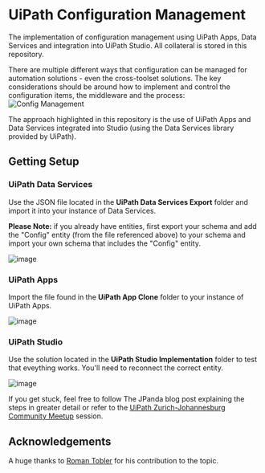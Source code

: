 # UiPath Configuration Management
The implementation of configuration management using UiPath Apps, Data Services and integration into UiPath Studio. All collateral is stored in this repository.

There are multiple different ways that configuration can be managed for automation solutions - even the cross-toolset solutions. The key considerations should be around how to implement and control the configuration items, the middleware and the process:
![Config Management](https://user-images.githubusercontent.com/26733937/172576827-068a3a79-bff9-481e-acce-f6e3be914aba.png)

The approach highlighted in this repository is the use of UiPath Apps and Data Services integrated into Studio (using the Data Services library provided by UiPath). 

## Getting Setup

### UiPath Data Services
Use the JSON file located in the **UiPath Data Services Export** folder and import it into your instance of Data Services. 

**Please Note:** if you already have entities, first export your schema and add the "Config" entity (from the file referenced above) to your schema and import your own schema that includes the "Config" entity.

![image](https://user-images.githubusercontent.com/26733937/172580369-34a0657b-c965-4bcb-a591-b77500a09bc5.png)

### UiPath Apps
Import the file found in the **UiPath App Clone** folder to your instance of UiPath Apps.

![image](https://user-images.githubusercontent.com/26733937/172580724-09507b3a-f5fd-4e2c-8124-412c0f2ee364.png)

### UiPath Studio
Use the solution located in the **UiPath Studio Implementation** folder to test that eveything works. You'll need to reconnect the correct entity.

![image](https://user-images.githubusercontent.com/26733937/172580596-c692d5c8-047f-409a-ae31-80e97bd704f7.png)

If you get stuck, feel free to follow The JPanda blog post explaining the steps in greater detail or refer to the <a href="https://community.uipath.com/events/details/uipath-johannesburg-presents-configuration-management-and-data-service-deep-dive/" target="_blank">UiPath Zurich-Johannesburg Community Meetup</a> session.

## Acknowledgements
A huge thanks to <a href="https://github.com/RomanRTNM" target="_blank">Roman Tobler</a> for his contribution to the topic.
